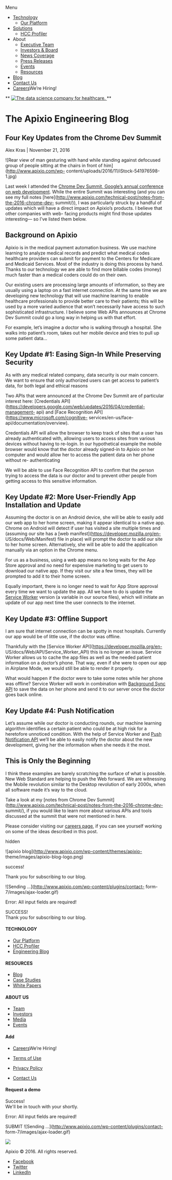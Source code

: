 Menu

  * [Technology](http://www.apixio.com/about/technology/)
    * [Our Platform](http://www.apixio.com/about/technology/)
  * [Solutions](http://www.apixio.com/solutions/)
    * [HCC Profiler](http://www.apixio.com/solutions/)
  * About
    * [Executive Team](http://www.apixio.com/team/)
    * [Investors &amp; Board](http://www.apixio.com/investors-board/)
    * [News Coverage](http://www.apixio.com/about/news/)
    * [Press Releases](http://www.apixio.com/press-releases/)
    * [Events](http://www.apixio.com/about/events/)
    * [Resources](http://www.apixio.com/resources/)
  * [Blog](http://www.apixio.com/blog/)
  * [Contact Us](http://www.apixio.com/contact-us/)
  * [Careers](http://www.apixio.com/join-apixio/)We’re Hiring!

** [ ![The data science company for healthcare.](http://www.apixio.com/wp-content/uploads/2015/10/apixio-logo.png) ](http://www.apixio.com/ "Apixio" ) **

#  The Apixio Engineering Blog

##  Four Key Updates from the Chrome Dev Summit

Alex Kras  |  November 21, 2016

![Rear view of man gesturing with hand while standing against defocused group
of people sitting at the chairs in front of him](http://www.apixio.com/wp-
content/uploads/2016/11/iStock-541976598-1.jpg)

Last week I attended the [Chrome Dev
Summit](https://developer.chrome.com/devsummit/),[ Google’s annual conference
on web development](https://developer.chrome.com/devsummit/). While the entire
Summit was interesting (and you can see my full notes
[here](http://www.apixio.com/technical-post/notes-from-the-2016-chrome-dev-
summit/)), I was particularly struck by a handful of updates which will have a
direct impact on Apixio’s products. I believe that other companies with web-
facing products might find those updates interesting— so I’ve listed them
below.

## Background on Apixio

Apixio is in the medical payment automation business. We use machine learning
to analyze medical records and predict what medical codes healthcare providers
can submit for payment to the Centers for Medicare and Medicaid Services. Most
of the industry is doing this process by hand. Thanks to our technology we are
able to find more billable codes (money) much faster than a medical coders
could do on their own.

Our existing users are processing large amounts of information, so they are
usually using a laptop on a fast internet connection. At the same time we are
developing new technology that will use machine learning to enable healthcare
professionals to provide better care to their patients; this will be used by a
more varied audience that won’t necessarily have access to such sophisticated
infrastructure. I believe some Web APIs announces at Chrome Dev Summit could
go a long way in helping us with that effort.

For example, let’s imagine a doctor who is walking through a hospital. She
walks into patient’s room, takes out her mobile device and tries to pull up
some patient data…

## Key Update #1: Easing Sign-In While Preserving Security

As with any medical related company, data security is our main concern. We
want to ensure that only authorized users can get access to patient’s data,
for both legal and ethical reasons

Two APIs that were announced at the Chrome Dev Summit are of particular
interest here: [Credentials
API](https://developers.google.com/web/updates/2016/04/credential-management-
api) and [Face Recognition API](https://www.microsoft.com/cognitive-
services/en-us/face-api/documentation/overview).

Credentials API will allow the browser to keep track of sites that a user has
already authenticated with, allowing users to access sites from various
devices without having to re-login. In our hypothetical example the mobile
browser would know that the doctor already signed-in to Apixio on her computer
and would allow her to access the patient data on her phone without re-
authenticating

We will be able to use Face Recognition API to confirm that the person trying
to access the data is our doctor and to prevent other people from getting
access to this sensitive information.

## **Key Update #2: More User-Friendly App Installation and Update**

Assuming the doctor is on an Android device, she will be able to easily add
our web app to her home screen, making it appear identical to a native app.
Chrome on Android will detect if user has visited a site multiple times and
(assuming our site has a [web manifest](https://developer.mozilla.org/en-
US/docs/Web/Manifest) file in place) will prompt the doctor to add our site to
her home screen. Alternatively, she will be able to add the application
manually via an option in the Chrome menu.

For us as a business, using a web app means no long waits for the App Store
approval and no need for expensive marketing to get users to download our
native app. If they visit our site a few times, they will be prompted to add
it to their home screen.

Equally important, there is no longer need to wait for App Store approval
every time we want to update the app. All we have to do is update the [Service
Worker](https://developer.mozilla.org/en-US/docs/Web/API/Service_Worker_API)
version (a variable in our source files), which will initiate an update of our
app next time the user connects to the internet.

## **Key Update #3: Offline Support**

I am sure that internet connection can be spotty in most hospitals. Currently
our app would be of little use, if the doctor was offline.

Thankfully with the [Service Worker API](https://developer.mozilla.org/en-
US/docs/Web/API/Service_Worker_API) this is no longer an issue. Service Worker
allows us to cache the app files as well as the needed patient information on
a doctor’s phone. That way, even if she were to open our app in Airplane Mode,
we would still be able to render it properly.

What would happen if the doctor were to take some notes while her phone was
offline? Service Worker will work in combination with [Background Sync
API](https://developers.google.com/web/updates/2015/12/background-sync) to
save the data on her phone and send it to our server once the doctor goes back
online.

## **Key Update #4: Push Notification**

Let’s assume while our doctor is conducting rounds, our machine learning
algorithm identifies a certain patient who could be at high risk for a
heretofore unnoticed condition. With the help of Service Worker and [Push
Notification API](https://developer.mozilla.org/en-US/docs/Web/API/Push_API)
we’ll be able to easily notify the doctor about the new development, giving
her the information when she needs it the most.

## **This is Only the Beginning**

I think these examples are barely scratching the surface of what is possible.
New Web Standard are helping to push the Web forward. We are witnessing the
Mobile revolution similar to the Desktop revolution of early 2000s, when all
software made it’s way to the cloud.

Take a look at my [notes from Chrome Dev
Summit](http://www.apixio.com/technical-post/notes-from-the-2016-chrome-dev-
summit/), if you would like to learn more about various APIs and tools
discussed at the summit that were not mentioned in here.

Please consider visiting our [careers page](https://appirio.com/careers), if
you can see yourself working on some of the ideas described in this post.

hidden

![apixio blog](http://www.apixio.com/wp-content/themes/apixio-
theme/images/apixio-blog-logo.png)

success!

Thank you for subscribing to our blog.

![Sending ...](http://www.apixio.com/wp-content/plugins/contact-
form-7/images/ajax-loader.gif)

Error: All input fields are required!

SUCCESS!  
Thank you for subscribing to our blog.

####  TECHNOLOGY

  * [Our Platform](http://www.apixio.com/about/technology/)
  * [HCC Profiler](http://www.apixio.com/solutions/)
  * [Engineering Blog](http://www.apixio.com/engineering-blog/)

####  RESOURCES

  * [Blog](http://www.apixio.com/blog/)
  * [Case Studies](http://www.apixio.com/resources/)
  * [White Papers](http://www.apixio.com/resources/)

####  ABOUT US

  * [Team](http://www.apixio.com/team/)
  * [Investors](http://www.apixio.com/investors-board/)
  * [Media](http://www.apixio.com/about/news/)
  * [Events](http://www.apixio.com/about/events/)

#### Add

  * [Careers](http://www.apixio.com/join-apixio/)We’re Hiring!

* [Terms of Use](http://www.apixio.com/terms-of-use/)
* [Privacy Policy](http://www.apixio.com/privacy-policy/)
* [Contact Us](http://www.apixio.com/contact-us/)

#### Request a demo

Success!  
We'll be in touch with your shortly.

Error: All input fields are required!

SUBMIT ![Sending ...](http://www.apixio.com/wp-content/plugins/contact-
form-7/images/ajax-loader.gif)

[ ![](http://www.apixio.com/wp-content/uploads/2016/07/footer-logo.png)
](http://www.apixio.com)

Apixio © 2016. All rights reserved.

  * [Facebook](https://www.facebook.com/Apixio-141522885871911/?fref=ts)
  * [Twitter](https://twitter.com/Apixio)
  * [LinkedIn](https://www.linkedin.com/company/apixio)


